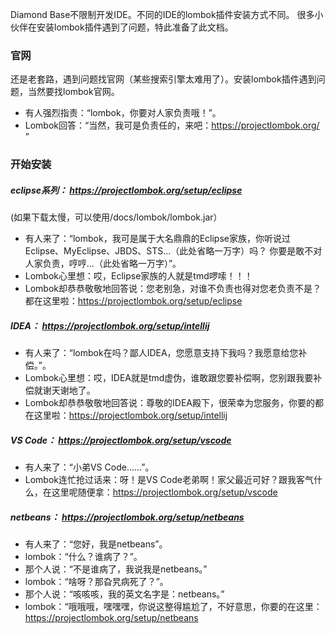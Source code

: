 Diamond Base不限制开发IDE。不同的IDE的lombok插件安装方式不同。
很多小伙伴在安装lombok插件遇到了问题，特此准备了此文档。

### 官网
还是老套路，遇到问题找官网（某些搜索引擎太难用了）。安装lombok插件遇到问题，当然要找lombok官网。
* 有人强烈指责：“lombok，你要对人家负责哦！”。
* Lombok回答：“当然，我可是负责任的，来吧：https://projectlombok.org/ ”

### 开始安装
##### eclipse系列： https://projectlombok.org/setup/eclipse
(如果下载太慢，可以使用/docs/lombok/lombok.jar）
* 有人来了：“lombok，我可是属于大名鼎鼎的Eclipse家族，你听说过Eclipse、MyEclipse、JBDS、STS...（此处省略一万字）吗？
你要是敢不对人家负责，哼哼...（此处省略一万字）”。
* Lombok心里想：哎，Eclipse家族的人就是tmd啰嗦！！！
* Lombok却恭恭敬敬地回答说：您老别急，对谁不负责也得对您老负责不是？都在这里啦：https://projectlombok.org/setup/eclipse

##### IDEA： https://projectlombok.org/setup/intellij
* 有人来了：“lombok在吗？鄙人IDEA，您愿意支持下我吗？我愿意给您补偿。”。
* Lombok心里想：哎，IDEA就是tmd虚伪，谁敢跟您要补偿啊，您别跟我要补偿就谢天谢地了。
* Lombok却恭恭敬敬地回答说：尊敬的IDEA殿下，很荣幸为您服务，你要的都在这里啦：https://projectlombok.org/setup/intellij

##### VS Code： https://projectlombok.org/setup/vscode
* 有人来了：“小弟VS Code......”。
* Lombok连忙抢过话来：呀！是VS Code老弟啊！家父最近可好？跟我客气什么，在这里呢随便拿：https://projectlombok.org/setup/vscode

##### netbeans： https://projectlombok.org/setup/netbeans 
* 有人来了：“您好，我是netbeans”。
* lombok：“什么？谁病了？”。
* 那个人说：“不是谁病了，我说我是netbeans。”
* lombok：“啥呀？那旮旯病死了？”。
* 那个人说：“咳咳咳，我的英文名字是：netbeans。”
* lombok：“哦哦哦，嘿嘿嘿，你说这整得尴尬了，不好意思，你要的在这里：https://projectlombok.org/setup/netbeans 
